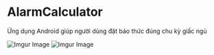 # AlarmCalculator

Ứng dụng Android giúp người dùng đặt báo thức đúng chu kỳ giấc ngủ

![Imgur Image](https://i.imgur.com/g3iLmTb.png)
![Imgur Image](https://i.imgur.com/17aIHtR.png)
